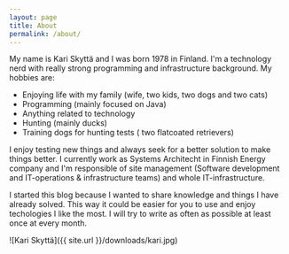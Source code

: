 ```yaml
---
layout: page
title: About
permalink: /about/
---
```


My name is Kari Skyttä and I was born 1978 in Finland. I'm a technology nerd with really strong programming and infrastructure background. 
My hobbies are:

* Enjoying life with my family (wife, two kids, two dogs and two cats)
* Programming (mainly focused on Java)
* Anything related to technology
* Hunting (mainly ducks)
* Training dogs for hunting tests ( two flatcoated retrievers)

I enjoy testing new things and always seek for a better solution to make things better.  I currently work as Systems Architecht in Finnish Energy company and I'm responsible of site management (Software development and IT-operations & infrastructure teams) and whole IT-infrastructure. 

I started this blog because I wanted to share knowledge and things I have already solved. This way it could be easier for you to use and enjoy techologies I like the most.  I will try to write as often as possible at least once at every month.

![Kari Skyttä]({{ site.url }}/downloads/kari.jpg)


